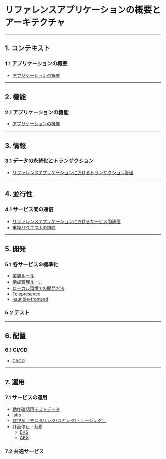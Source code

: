 # リファレンスアプリケーションの概要とアーキテクチャ

---
## 1. コンテキスト
### 1.1 アプリケーションの概要
- [アプリケーションの概要](./1_context/app-common/README.md)

---
## 2. 機能
### 2.1 アプリケーションの機能
- [アプリケーションの機能](./2_function/README.md)

---
## 3. 情報
### 3.1 データの永続化とトランザクション
- [リファレンスアプリケーションにおけるトランザクション管理](./3_information/persistence-and-transaction/transaction/README.md)

---
## 4. 並行性
### 4.1 サービス間の通信
- [リファレンスアプリケーションにおけるサービス間通信](./4_concurrency/service-communication/service-communication/README.md)
- [重複リクエストの排除](./4_concurrency/service-communication/exclusion-duplicate-requests/README.md)

---
## 5. 開発
### 5.1 各サービスの標準化
- [実装ルール](./5_development/services-standardization/impl-rule.md "実装ルール")
- [構成管理ルール](./5_development/services-standardization/scm-rule.md "構成管理ルール")
- [ローカル環境での開発方法](./5_development/services-standardization/local-develop.md "ローカル環境での開発方法")
- [Telepresence](./5_development/services-standardization/telepresence/README.md "Telepresence")
- [nautible-frontend](https://github.com/nautible/nautible-front/blob/main/README.md "nautible-frontend")

### 5.2 テスト

---
## 6. 配置
### 6.1 CI/CD
- [CI/CD](https://github.com/nautible/nautible-infra/blob/main/ArgoCD/README.md "CI/CD")

---
## 7. 運用
### 7.1 サービスの運用
- [動作確認用テストデータ](https://github.com/nautible/nautible-app-ms-order/blob/main/testdata.md
 "動作確認用テストデータ")
- [Istio](https://github.com/nautible/nautible-infra/blob/main/ArgoCD/ecosystems/base/istio/README.md)
- [監視系（モニタリング/ロギング/トレーシング）](https://github.com/nautible/nautible-infra/blob/main/ArgoCD/ecosystems/base/observation/README.md "監視系（モニタリング/ロギング/トレーシング）")
- 計画停止・起動
  - [EKS](https://github.com/nautible/nautible-infra/blob/main/aws/terraform/nautible-aws-platform/modules/tool/eks-planned-outage/README.md)
  - [AKS](https://github.com/nautible/nautible-infra/blob/main/azure/terraform/nautible-azure-platform/modules/tool/aks-planned-outage/README.md)
### 7.2 共通サービス